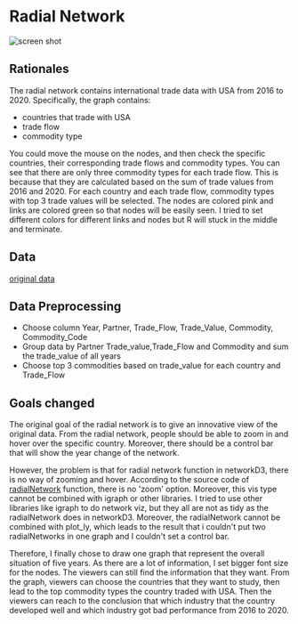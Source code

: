# Radial Network

![screen shot](https://github.com/anly503/project-spring-2022-project-group-10/blob/main/network/screen_shot.png)


## Rationales

The radial network contains international trade data with USA from 2016 to 2020. Specifically, the graph contains: 

- countries that trade with USA
- trade flow
- commodity type

You could move the mouse on the nodes, and then check the specific countries, their corresponding trade flows and commodity types. You can see that there are only three commodity types for each trade flow. This is because that they are calculated based on the sum of trade values from 2016 and 2020. For each country and each trade flow, commodity types with top 3 trade values will be selected. The nodes are colored pink and links are colored green so that nodes will be easily seen. I tried to set different colors for different links and nodes but R will stuck in the middle and terminate. 
## Data

[original data](https://comtrade.un.org/data/)

## Data Preprocessing

- Choose column Year, Partner, Trade_Flow, Trade_Value, Commodity, Commodity_Code
- Group data by Partner Trade_value,Trade_Flow and Commodity and sum the trade_value of all years
- Choose top 3 commodities based on trade_value for each country and Trade_Flow

## Goals changed

The original goal of the radial network is to give an innovative view of the original data. From the radial network, people should be able to zoom in and hover over the specific country. Moreover, there should be a control bar that will show the year change of the network.  

However, the problem is that for radial network function in networkD3, there is no way of zooming and hover. According to the source code of [radialNetwork](https://rdrr.io/cran/networkD3/man/radialNetwork.html) function, there is no 'zoom' option. Moreover, this vis type cannot be combined with igraph or other libraries. I tried to use other libraries like igraph to do network viz, but they all are not as tidy as the radialNetwork does in networkD3. Moreover, the radialNetwork cannot be combined with plot_ly, which leads to the result that i couldn't put two radialNetworks in one graph and I couldn't set a control bar.

Therefore, I finally chose to draw one graph that represent the overall situation of five years. As there are a lot of information, I set bigger font size for the nodes. The viewers can still find the information that they want. From the graph, viewers can choose the countries that they want to study, then lead to the top commodity types the country traded with USA. Then the viewers can reach to the conclusion that which industry that the country developed well and which industry got bad performance from 2016 to 2020. 



